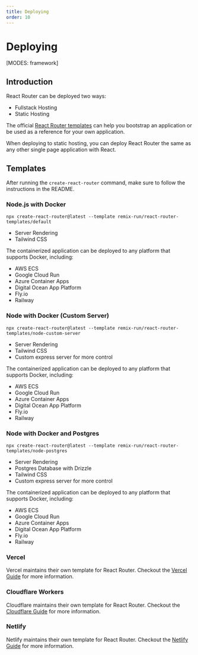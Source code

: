 ```yaml
---
title: Deploying
order: 10
---
```


# Deploying

[MODES: framework]

## Introduction

React Router can be deployed two ways:

- Fullstack Hosting
- Static Hosting

The official [React Router templates](https://github.com/remix-run/react-router-templates) can help you bootstrap an application or be used as a reference for your own application.

When deploying to static hosting, you can deploy React Router the same as any other single page application with React.

## Templates

After running the `create-react-router` command, make sure to follow the instructions in the README.

### Node.js with Docker

```
npx create-react-router@latest --template remix-run/react-router-templates/default
```

- Server Rendering
- Tailwind CSS

The containerized application can be deployed to any platform that supports Docker, including:

- AWS ECS
- Google Cloud Run
- Azure Container Apps
- Digital Ocean App Platform
- Fly.io
- Railway

### Node with Docker (Custom Server)

```
npx create-react-router@latest --template remix-run/react-router-templates/node-custom-server
```

- Server Rendering
- Tailwind CSS
- Custom express server for more control

The containerized application can be deployed to any platform that supports Docker, including:

- AWS ECS
- Google Cloud Run
- Azure Container Apps
- Digital Ocean App Platform
- Fly.io
- Railway

### Node with Docker and Postgres

```
npx create-react-router@latest --template remix-run/react-router-templates/node-postgres
```

- Server Rendering
- Postgres Database with Drizzle
- Tailwind CSS
- Custom express server for more control

The containerized application can be deployed to any platform that supports Docker, including:

- AWS ECS
- Google Cloud Run
- Azure Container Apps
- Digital Ocean App Platform
- Fly.io
- Railway

### Vercel

Vercel maintains their own template for React Router. Checkout the [Vercel Guide](https://vercel.com/templates/react-router/react-router-boilerplate) for more information.

### Cloudflare Workers

Cloudflare maintains their own template for React Router. Checkout the [Cloudflare Guide](https://developers.cloudflare.com/workers/framework-guides/web-apps/react-router/) for more information.

### Netlify

Netlify maintains their own template for React Router. Checkout the [Netlify Guide](https://docs.netlify.com/build/frameworks/framework-setup-guides/react-router/) for more information.
